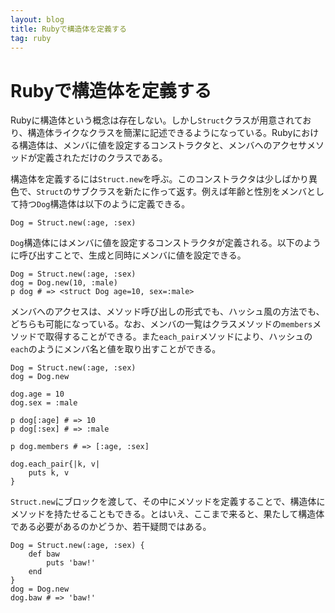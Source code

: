 ```yaml
---
layout: blog
title: Rubyで構造体を定義する
tag: ruby
---
```


# Rubyで構造体を定義する

Rubyに構造体という概念は存在しない。しかし`Struct`クラスが用意されており、構造体ライクなクラスを簡潔に記述できるようになっている。Rubyにおける構造体は、メンバに値を設定するコンストラクタと、メンバへのアクセサメソッドが定義されただけのクラスである。

構造体を定義するには`Struct.new`を呼ぶ。このコンストラクタは少しばかり異色で、`Struct`のサブクラスを新たに作って返す。例えば年齢と性別をメンバとして持つ`Dog`構造体は以下のように定義できる。

~~~~
Dog = Struct.new(:age, :sex)
~~~~

`Dog`構造体にはメンバに値を設定するコンストラクタが定義される。以下のように呼び出すことで、生成と同時にメンバに値を設定できる。

~~~~
Dog = Struct.new(:age, :sex)
dog = Dog.new(10, :male)
p dog # => <struct Dog age=10, sex=:male>
~~~~

メンバへのアクセスは、メソッド呼び出しの形式でも、ハッシュ風の方法でも、どちらも可能になっている。なお、メンバの一覧はクラスメソッドの`members`メソッドで取得することができる。また`each_pair`メソッドにより、ハッシュの`each`のようにメンバ名と値を取り出すことができる。

~~~~
Dog = Struct.new(:age, :sex)
dog = Dog.new

dog.age = 10
dog.sex = :male

p dog[:age] # => 10
p dog[:sex] # => :male

p dog.members # => [:age, :sex]

dog.each_pair{|k, v|
	puts k, v
}
~~~~

`Struct.new`にブロックを渡して、その中にメソッドを定義することで、構造体にメソッドを持たせることもできる。とはいえ、ここまで来ると、果たして構造体である必要があるのかどうか、若干疑問ではある。

~~~~
Dog = Struct.new(:age, :sex) {
	def baw
		puts 'baw!'
	end
}
dog = Dog.new
dog.baw # => 'baw!'
~~~~

